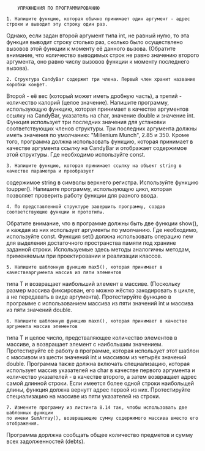         УПРАЖНЕНИЯ ПО ПРОГРАММИРОВАНИЮ

    1. Напишите функцию, которая обычно принимает один аргумент - адрес строки и выводит эту строку один раз.
Однако, если задан второй аргумент типа int, не равный нулю, то эта функция выводит строку столько раз, 
сколько было осуществлено вызовов этой функции к моменту её данного вызова. (Обратите внимание, что количество 
выводимых строк не равно значению второго аргумента, оно равно числу вызовов функции к моменту последнего
вызова). 

    2. Структура CandyBar содержит три члена. Первый член хранит название коробки конфет.
Второй - её вес (который может иметь дробную часть), а третий - количество калорий (целое значение).
Напишите программу, использующую функцию, которая принимает в качестве аргументов ссылку на CandyBar, 
указатель на char, значение double и значение int. Функция использует три последних значения для 
установки соответствующих членов структуры. Три последних аргумента должны иметь значения по 
умолчанию: "Millenium Munch", 2.85 и 350. Кроме того, программа должна использовать функцию, которая
принимает в качестве аргумента ссылку на CandyBar и отображает содержимое этой структуры.
Где необходимо используйте const.

    3. Напишите функцию, которая принимает ссылку на объект string в качестве параметра и преобразует
содержимое string в символы верхнего регистра. Используйте функцию toupper(). Напишите программу,
использующую цикл, которая позволяет проверить работу функции для разного ввода.

    4. По представленной структуре завершить программу, создав соответствующие функции и прототипы.
Обратите внимание, что в программе должны быть две функции show(), и каждая из них использует
аргументы по умолчанию. Где необходимо, используйте const. Функция set() должна использовать 
операцию new для выделения достаточного пространства памяти под хранине заданной строки. Используемые
здесь методы аналогичны методам, применяемым при проектировании и реализации классов. 

    5. Напишите шаблонную функцию max5(), которая принимает в качествеаргумента массив из пяти элементов 
типа Т и возвращает наибольший элемент в массиве. (Поскольку размер массива фиксирован, его можно
жёстко закодировать в цикле, а не передавать в виде аргумента). Протестируйте функцию в программе
с использованием массива из пяти значений int и массива из пяти значений double.

    6. Напишите шаблонную функцию maxn(), которая принимает в качестве аргумента массив элементов
типа Т и целое число, предстваляющее количество элементов в массиве, а возвращает элемент с 
наибольшим значением. Протестируйте её работу в программе, которая использует этот шаблон
с массивом из шести значений int и массивом из четырёх значений double. Программа также должна
включать специализацию, которая использует массив указателей на char в качестве первого аргумента
и количество указателей - в качестве второго, а затем возвращает адрес самой длинной строки.
Если имеется более одной строки наибольщей длины, функция должна вернутт адрес первой из них.
Протестируйте специализацию на массиве из пяти указателей на строки.

    7. Измените программу из листинга 8.14 так, чтобы использовать две шаблонных функции
    по имени SumArray(), возвращающие сумму содержимого массива вместо его отображения.
Программа дорлжна сообщать общее количество предметов и сумму всех задолженностей (debts).
